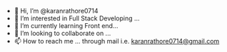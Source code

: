 - 👋 Hi, I’m @karanrathore0714
- 👀 I’m interested in Full Stack Developing ...
- 🌱 I’m currently learning Front end...
- 💞️ I’m looking to collaborate on ...
- 📫 How to reach me ... through mail i.e. karanrathore0714@gmail.com

<!---
karanrathore0714/karanrathore0714 is a ✨ special ✨ repository because its `README.md` (this file) appears on your GitHub profile.
You can click the Preview link to take a look at your changes.
--->
